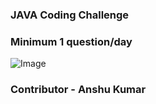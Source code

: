 ### JAVA Coding Challenge 
### Minimum 1 question/day

![Image](https://tse1.mm.bing.net/th?id=OIP.wLaxgaK-zgcvSMSZyGYyjQHaE8&pid=Api&P=0&h=180 "Hello")


### Contributor - Anshu Kumar